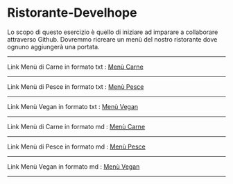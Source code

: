 # Ristorante-Develhope
Lo scopo di questo esercizio è quello di iniziare ad imparare a collaborare attraverso Github. 
Dovremmo ricreare un menù del nostro ristorante dove ognuno aggiungerà una portata.
***
Link Menù di Carne in formato txt : [Menù Carne](https://github.com/MarcoSatta/Ristorante-Develhope/blob/main/Menù-Carne.txt) 
***
Link Menù di Pesce in formato txt : [Menù Pesce](https://github.com/MarcoSatta/Ristorante-Develhope/blob/main/Menù-Pesce.txt)
***
Link Menù Vegan in formato txt : [Menù Vegan](https://etc/)
***
Link Menù di Carne in formato md : [Menù Carne](https://etc/)
***
Link Menù di Pesce in formato md : [Menù Pesce](https://etc/)
***
Link Menù Vegan in formato md : [Menù Vegan](https://etc/)
***
